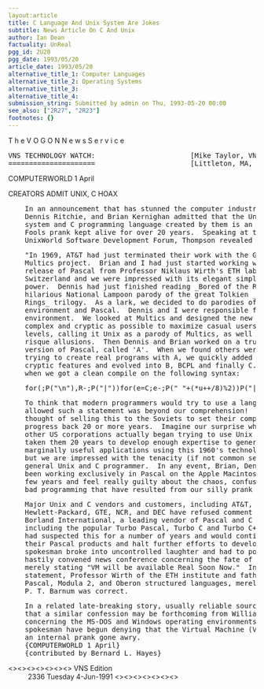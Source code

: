 ```yaml
---
layout:article
title: C Language And Unix System Are Jokes
subtitle: News Article On C And Unix
author: Ian Dean
factuality: UnReal
pgg_id: 2U20
pgg_date: 1993/05/20
article_date: 1993/05/20
alternative_title_1: Computer Languages
alternative_title_2: Operating Systems
alternative_title_3: 
alternative_title_4: 
submission_string: Submitted by admin on Thu, 1993-05-20 00:00
see_also: ["2R27", "2R23"]
footnotes: {}
---
```

<div>
<p>T h e V O G O N N e w s S e r v i c e</p>
<pre>
VNS TECHNOLOGY WATCH:                       [Mike Taylor, VNS Correspondent]
=====================                       [Littleton, MA, USA            ]
</pre>
<p>COMPUTERWORLD 1 April</p>
<p>CREATORS ADMIT UNIX, C HOAX</p>
<pre>
    In an announcement that has stunned the computer industry, Ken Thompson,
    Dennis Ritchie, and Brian Kernighan admitted that the Unix operating
    system and C programming language created by them is an elaborate April
    Fools prank kept alive for over 20 years.  Speaking at the recent
    UnixWorld Software Development Forum, Thompson revealed the following:
</pre>
<pre>
    "In 1969, AT&amp;T had just terminated their work with the GE/Honeywell/AT&amp;T
    Multics project.  Brian and I had just started working with an early
    release of Pascal from Professor Niklaus Wirth's ETH labs in
    Switzerland and we were impressed with its elegant simplicity and
    power.  Dennis had just finished reading _Bored of the Rings_, a
    hilarious National Lampoon parody of the great Tolkien _Lord of the
    Rings_ trilogy.  As a lark, we decided to do parodies of the Multics
    environment and Pascal.  Dennis and I were responsible for the operating
    environment.  We looked at Multics and designed the new system to be as
    complex and cryptic as possible to maximize casual users' frustration
    levels, calling it Unix as a parody of Multics, as well as other more
    risque allusions.  Then Dennis and Brian worked on a truly warped
    version of Pascal, called 'A'.  When we found others were actually
    trying to create real programs with A, we quickly added additional
    cryptic features and evolved into B, BCPL and finally C.  We stopped
    when we got a clean compile on the following syntax:
</pre>
<pre>
    for(;P("\n"),R-;P("|"))for(e=C;e-;P("_"+(*u++/8)%2))P("| "+(*u/4)%2);
</pre>
<pre>
    To think that modern programmers would try to use a language that
    allowed such a statement was beyond our comprehension!  We actually
    thought of selling this to the Soviets to set their computer science
    progress back 20 or more years.  Imagine our surprise when AT&amp;T and
    other US corporations actually began trying to use Unix and C!  It has
    taken them 20 years to develop enough expertise to generate even
    marginally useful applications using this 1960's technological parody,
    but we are impressed with the tenacity (if not common sense) of the
    general Unix and C programmer.  In any event, Brian, Dennis and I have
    been working exclusively in Pascal on the Apple Macintosh for the past
    few years and feel really guilty about the chaos, confusion and truly
    bad programming that have resulted from our silly prank so long ago."
</pre>
<pre>
    Major Unix and C vendors and customers, including AT&amp;T, Microsoft,
    Hewlett-Packard, GTE, NCR, and DEC have refused comment at this time.
    Borland International, a leading vendor of Pascal and C tools,
    including the popular Turbo Pascal, Turbo C and Turbo C++, stated they
    had suspected this for a number of years and would continue to enhance
    their Pascal products and halt further efforts to develop C.  An IBM
    spokesman broke into uncontrolled laughter and had to postpone a
    hastily convened news conference concerning the fate of the RS-6000,
    merely stating "VM will be available Real Soon Now."  In a cryptic
    statement, Professor Wirth of the ETH institute and father of the
    Pascal, Modula 2, and Oberon structured languages, merely stated that
    P. T. Barnum was correct.
</pre>
<pre>
    In a related late-breaking story, usually reliable sources are stating
    that a similar confession may be forthcoming from William Gates
    concerning the MS-DOS and Windows operating environments.  And IBM
    spokesman have begun denying that the Virtual Machine (VM) product is
    an internal prank gone awry.
    {COMPUTERWORLD 1 April}
    {contributed by Bernard L. Hayes}
</pre>
<dl compact>
<dt>&lt;&gt;&lt;&gt;&lt;&gt;&lt;&gt;&lt;&gt;&lt;&gt;&lt;&gt; VNS Edition</dt>
<dd>2336 Tuesday 4-Jun-1991 &lt;&gt;&lt;&gt;&lt;&gt;&lt;&gt;&lt;&gt;&lt;&gt;&lt;&gt;</dd>
</dl>
</div>
